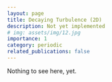 ```yaml
---
layout: page
title: Decaying Turbulence (2D)
description: Not yet implemented
# img: assets/img/12.jpg
importance: 1
category: periodic
related_publications: false
---
```


Nothing to see here, yet.

